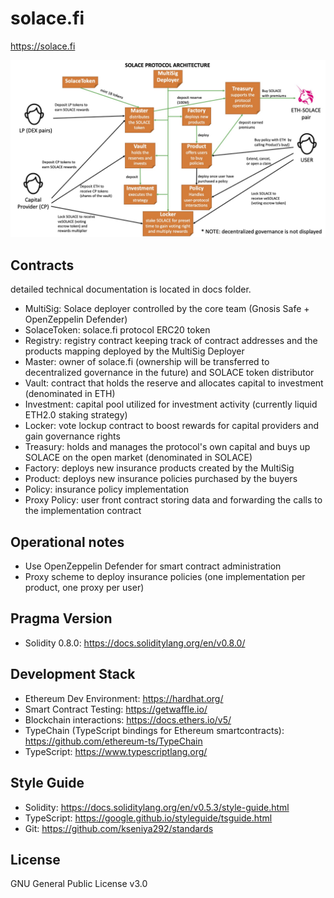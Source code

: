 # solace.fi
https://solace.fi

![architecture](tech-arch.jpg)

## Contracts
detailed technical documentation is located in docs folder.
* MultiSig: Solace deployer controlled by the core team (Gnosis Safe + OpenZeppelin Defender)
* SolaceToken: solace.fi protocol ERC20 token
* Registry: registry contract keeping track of contract addresses and the products mapping deployed by the MultiSig Deployer
* Master: owner of solace.fi (ownership will be transferred to decentralized governance in the future) and SOLACE token distributor
* Vault: contract that holds the reserve and allocates capital to investment (denominated in ETH)
* Investment: capital pool utilized for investment activity (currently liquid ETH2.0 staking strategy)
* Locker: vote lockup contract to boost rewards for capital providers and gain governance rights
* Treasury: holds and manages the protocol's own capital and buys up SOLACE on the open market (denominated in SOLACE)
* Factory: deploys new insurance products created by the MultiSig
* Product: deploys new insurance policies purchased by the buyers
* Policy: insurance policy implementation
* Proxy Policy: user front contract storing data and forwarding the calls to the implementation contract

## Operational notes
* Use OpenZeppelin Defender for smart contract administration
* Proxy scheme to deploy insurance policies (one implementation per product, one proxy per user)

## Pragma Version
* Solidity 0.8.0: https://docs.soliditylang.org/en/v0.8.0/

## Development Stack
* Ethereum Dev Environment: https://hardhat.org/
* Smart Contract Testing: https://getwaffle.io/
* Blockchain interactions: https://docs.ethers.io/v5/
* TypeChain (TypeScript bindings for Ethereum smartcontracts): https://github.com/ethereum-ts/TypeChain
* TypeScript: https://www.typescriptlang.org/

## Style Guide
* Solidity: https://docs.soliditylang.org/en/v0.5.3/style-guide.html
* TypeScript: https://google.github.io/styleguide/tsguide.html
* Git: https://github.com/kseniya292/standards

## License
GNU General Public License v3.0

